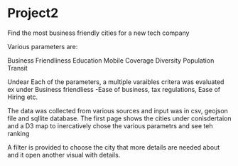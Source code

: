# Project2
Find the most business friendly cities for a new tech company

Various parameters are:

Business Friendliness
Education
Mobile Coverage
Diversity
Population
Transit

Undear Each of the parameters, a multiple varaibles critera was evaluated ex under Business friendliess  -Ease of business, tax regulations, Ease of Hiring etc.

The data was collected from various sources and input was in csv, geojson file and sqllite database.
The first page shows the cities under conisdertaion and a D3 map to inercatively chose the various parametrs and see teh ranking

A filter is provided to choose the city that more details are needed about and it open another visual with details.




